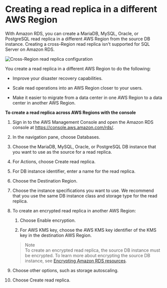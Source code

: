 # Creating a read replica in a different AWS Region

With Amazon RDS, you can create a MariaDB, MySQL, Oracle, or PostgreSQL read replica in a different AWS Region from the source DB instance. Creating a cross-Region read replica isn't supported for SQL Server on Amazon RDS.

![
                Cross-Region read replica configuration
            ](https://docs.aws.amazon.com/AmazonRDS/latest/UserGuide/images/read-replica-cross-region.png)

You create a read replica in a different AWS Region to do the following:

-   Improve your disaster recovery capabilities.

-   Scale read operations into an AWS Region closer to your users.

-   Make it easier to migrate from a data center in one AWS Region to a data center in another AWS Region.

**To create a read replica across AWS Regions with the console**

1.  Sign in to the AWS Management Console and open the Amazon RDS console at <https://console.aws.amazon.com/rds/>.

2.  In the navigation pane, choose Databases.

3.  Choose the MariaDB, MySQL, Oracle, or PostgreSQL DB instance that you want to use as the source for a read replica.

4.  For Actions, choose Create read replica.

5.  For DB instance identifier, enter a name for the read replica.

6.  Choose the Destination Region.

7.  Choose the instance specifications you want to use. We recommend that you use the same DB instance class and storage type for the read replica.

8.  To create an encrypted read replica in another AWS Region:

    1.  Choose Enable encryption.

    2.  For AWS KMS key, choose the AWS KMS key identifier of the KMS key in the destination AWS Region.

    >Note  
    To create an encrypted read replica, the source DB instance must be encrypted. To learn more about encrypting the source DB instance, see [Encrypting Amazon RDS resources](https://docs.aws.amazon.com/AmazonRDS/latest/UserGuide/Overview.Encryption.html).

9.  Choose other options, such as storage autoscaling.

10. Choose Create read replica.